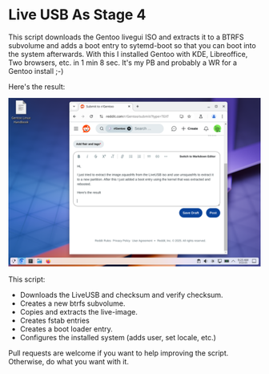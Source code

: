 # Live USB As Stage 4

This script downloads the Gentoo livegui ISO and extracts it to a BTRFS subvolume and adds a boot entry to sytemd-boot so that you can boot into the system afterwards. With this I installed Gentoo with KDE, Libreoffice, Two browsers, etc. in 1 min 8 sec. It's my PB and probably a WR for a Gentoo install ;-)

Here's the result:

![Screenshot](https://github.com/damianoognissanti/luas4/blob/main/luas4.png?raw=true)

This script:

- Downloads the LiveUSB and checksum and verify checksum.
- Creates a new btrfs subvolume.
- Copies and extracts the live-image.
- Creates fstab entries
- Creates a boot loader entry.
- Configures the installed system (adds user, set locale, etc.)

Pull requests are welcome if you want to help improving the script. Otherwise, do what you want with it.
